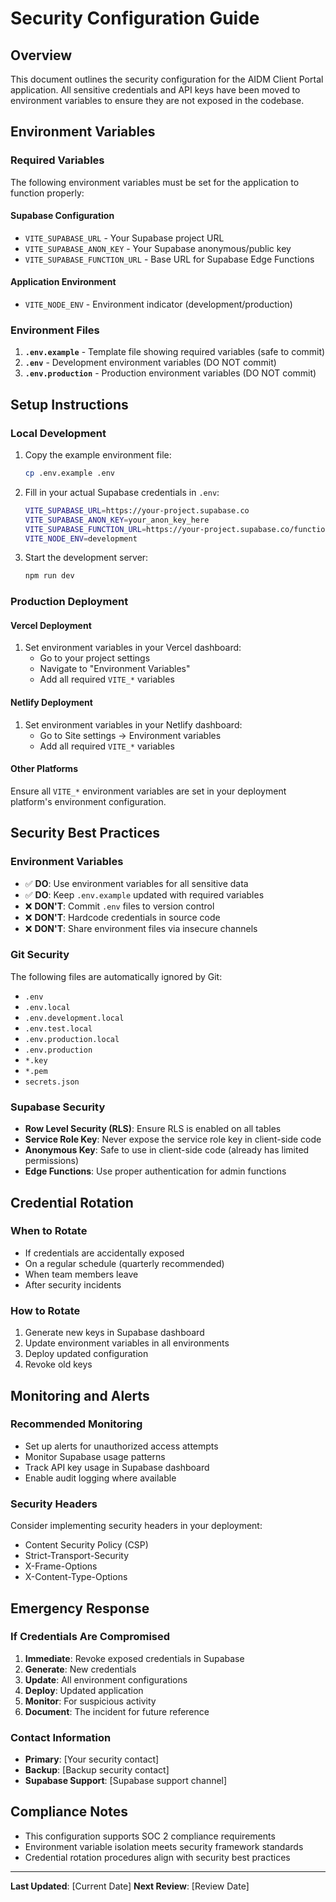 # Security Configuration Guide

## Overview

This document outlines the security configuration for the AIDM Client Portal application. All sensitive credentials and API keys have been moved to environment variables to ensure they are not exposed in the codebase.

## Environment Variables

### Required Variables

The following environment variables must be set for the application to function properly:

#### Supabase Configuration
- `VITE_SUPABASE_URL` - Your Supabase project URL
- `VITE_SUPABASE_ANON_KEY` - Your Supabase anonymous/public key
- `VITE_SUPABASE_FUNCTION_URL` - Base URL for Supabase Edge Functions

#### Application Environment
- `VITE_NODE_ENV` - Environment indicator (development/production)

### Environment Files

1. **`.env.example`** - Template file showing required variables (safe to commit)
2. **`.env`** - Development environment variables (DO NOT commit)
3. **`.env.production`** - Production environment variables (DO NOT commit)

## Setup Instructions

### Local Development

1. Copy the example environment file:
   ```bash
   cp .env.example .env
   ```

2. Fill in your actual Supabase credentials in `.env`:
   ```bash
   VITE_SUPABASE_URL=https://your-project.supabase.co
   VITE_SUPABASE_ANON_KEY=your_anon_key_here
   VITE_SUPABASE_FUNCTION_URL=https://your-project.supabase.co/functions/v1
   VITE_NODE_ENV=development
   ```

3. Start the development server:
   ```bash
   npm run dev
   ```

### Production Deployment

#### Vercel Deployment
1. Set environment variables in your Vercel dashboard:
   - Go to your project settings
   - Navigate to "Environment Variables"
   - Add all required `VITE_*` variables

#### Netlify Deployment
1. Set environment variables in your Netlify dashboard:
   - Go to Site settings → Environment variables
   - Add all required `VITE_*` variables

#### Other Platforms
Ensure all `VITE_*` environment variables are set in your deployment platform's environment configuration.

## Security Best Practices

### Environment Variables
- ✅ **DO**: Use environment variables for all sensitive data
- ✅ **DO**: Keep `.env.example` updated with required variables
- ❌ **DON'T**: Commit `.env` files to version control
- ❌ **DON'T**: Hardcode credentials in source code
- ❌ **DON'T**: Share environment files via insecure channels

### Git Security
The following files are automatically ignored by Git:
- `.env`
- `.env.local`
- `.env.development.local`
- `.env.test.local`
- `.env.production.local`
- `.env.production`
- `*.key`
- `*.pem`
- `secrets.json`

### Supabase Security
- **Row Level Security (RLS)**: Ensure RLS is enabled on all tables
- **Service Role Key**: Never expose the service role key in client-side code
- **Anonymous Key**: Safe to use in client-side code (already has limited permissions)
- **Edge Functions**: Use proper authentication for admin functions

## Credential Rotation

### When to Rotate
- If credentials are accidentally exposed
- On a regular schedule (quarterly recommended)
- When team members leave
- After security incidents

### How to Rotate
1. Generate new keys in Supabase dashboard
2. Update environment variables in all environments
3. Deploy updated configuration
4. Revoke old keys

## Monitoring and Alerts

### Recommended Monitoring
- Set up alerts for unauthorized access attempts
- Monitor Supabase usage patterns
- Track API key usage in Supabase dashboard
- Enable audit logging where available

### Security Headers
Consider implementing security headers in your deployment:
- Content Security Policy (CSP)
- Strict-Transport-Security
- X-Frame-Options
- X-Content-Type-Options

## Emergency Response

### If Credentials Are Compromised
1. **Immediate**: Revoke exposed credentials in Supabase
2. **Generate**: New credentials
3. **Update**: All environment configurations
4. **Deploy**: Updated application
5. **Monitor**: For suspicious activity
6. **Document**: The incident for future reference

### Contact Information
- **Primary**: [Your security contact]
- **Backup**: [Backup security contact]
- **Supabase Support**: [Supabase support channel]

## Compliance Notes

- This configuration supports SOC 2 compliance requirements
- Environment variable isolation meets security framework standards
- Credential rotation procedures align with security best practices

---

**Last Updated**: [Current Date]
**Next Review**: [Review Date] 